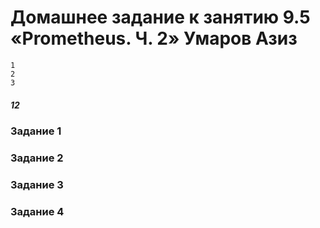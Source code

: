 # Домашнее задание к занятию 9.5 «Prometheus. Ч. 2» Умаров Азиз
```
1
2
3
```


##### 12

### Задание 1




### Задание 2



### Задание 3



### Задание 4



